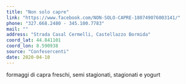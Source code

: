 ```yaml
---
title: "Non solo capre"
link: "https://www.facebook.com/NON-SOLO-CAPRE-180749076003141/"
phone: "327.668.2480 - 345.100.7783"
mail: ""
address: "Strada Casal Cermelli, Castellazzo Bormida"
coord_lat: 44.841101
coord_lon: 8.590938
source: "Confesercenti"
date: 2020-04-10
---
```


formaggi di capra freschi, semi stagionati, stagionati e yogurt